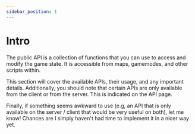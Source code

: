 ```yaml
---
sidebar_position: 1
---
```


# Intro

The public API is a collection of functions that you can use to access and modify the game state. It is accessible from maps, gamemodes, and other scripts within.

This section will cover the available APIs, their usage, and any important details. Additionally, you should note that certain APIs are only available from the client or from the server. This is indicated on the API page.

Finally, if something seems awkward to use (e.g, an API that is only available on the server / client that would be very useful on both), let me know! Chances are I simply haven't had time to implement it in a nicer way yet.